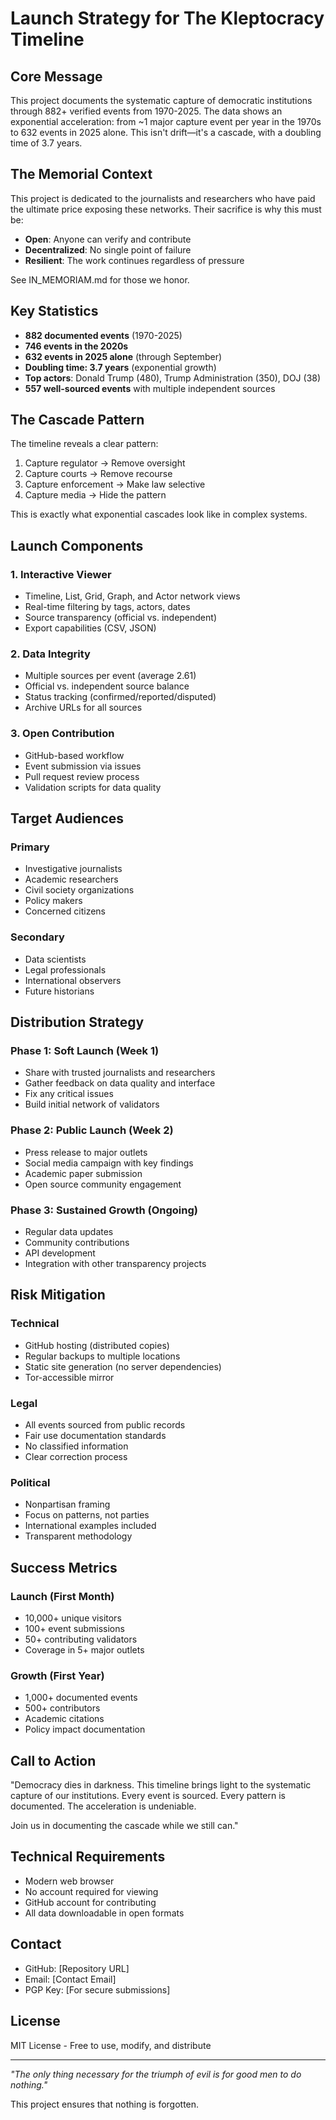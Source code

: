 # Launch Strategy for The Kleptocracy Timeline

## Core Message

This project documents the systematic capture of democratic institutions through 882+ verified events from 1970-2025. The data shows an exponential acceleration: from ~1 major capture event per year in the 1970s to 632 events in 2025 alone. This isn't drift—it's a cascade, with a doubling time of 3.7 years.

## The Memorial Context

This project is dedicated to the journalists and researchers who have paid the ultimate price exposing these networks. Their sacrifice is why this must be:
- **Open**: Anyone can verify and contribute
- **Decentralized**: No single point of failure
- **Resilient**: The work continues regardless of pressure

See IN_MEMORIAM.md for those we honor.

## Key Statistics

- **882 documented events** (1970-2025)
- **746 events in the 2020s** 
- **632 events in 2025 alone** (through September)
- **Doubling time: 3.7 years** (exponential growth)
- **Top actors**: Donald Trump (480), Trump Administration (350), DOJ (38)
- **557 well-sourced events** with multiple independent sources

## The Cascade Pattern

The timeline reveals a clear pattern:
1. Capture regulator → Remove oversight
2. Capture courts → Remove recourse  
3. Capture enforcement → Make law selective
4. Capture media → Hide the pattern

This is exactly what exponential cascades look like in complex systems.

## Launch Components

### 1. Interactive Viewer
- Timeline, List, Grid, Graph, and Actor network views
- Real-time filtering by tags, actors, dates
- Source transparency (official vs. independent)
- Export capabilities (CSV, JSON)

### 2. Data Integrity
- Multiple sources per event (average 2.61)
- Official vs. independent source balance
- Status tracking (confirmed/reported/disputed)
- Archive URLs for all sources

### 3. Open Contribution
- GitHub-based workflow
- Event submission via issues
- Pull request review process
- Validation scripts for data quality

## Target Audiences

### Primary
- Investigative journalists
- Academic researchers
- Civil society organizations
- Policy makers
- Concerned citizens

### Secondary
- Data scientists
- Legal professionals
- International observers
- Future historians

## Distribution Strategy

### Phase 1: Soft Launch (Week 1)
- Share with trusted journalists and researchers
- Gather feedback on data quality and interface
- Fix any critical issues
- Build initial network of validators

### Phase 2: Public Launch (Week 2)
- Press release to major outlets
- Social media campaign with key findings
- Academic paper submission
- Open source community engagement

### Phase 3: Sustained Growth (Ongoing)
- Regular data updates
- Community contributions
- API development
- Integration with other transparency projects

## Risk Mitigation

### Technical
- GitHub hosting (distributed copies)
- Regular backups to multiple locations
- Static site generation (no server dependencies)
- Tor-accessible mirror

### Legal
- All events sourced from public records
- Fair use documentation standards
- No classified information
- Clear correction process

### Political
- Nonpartisan framing
- Focus on patterns, not parties
- International examples included
- Transparent methodology

## Success Metrics

### Launch (First Month)
- 10,000+ unique visitors
- 100+ event submissions
- 50+ contributing validators
- Coverage in 5+ major outlets

### Growth (First Year)
- 1,000+ documented events
- 500+ contributors
- Academic citations
- Policy impact documentation

## Call to Action

"Democracy dies in darkness. This timeline brings light to the systematic capture of our institutions. Every event is sourced. Every pattern is documented. The acceleration is undeniable. 

Join us in documenting the cascade while we still can."

## Technical Requirements

- Modern web browser
- No account required for viewing
- GitHub account for contributing
- All data downloadable in open formats

## Contact

- GitHub: [Repository URL]
- Email: [Contact Email]
- PGP Key: [For secure submissions]

## License

MIT License - Free to use, modify, and distribute

---

*"The only thing necessary for the triumph of evil is for good men to do nothing."*

This project ensures that nothing is forgotten.